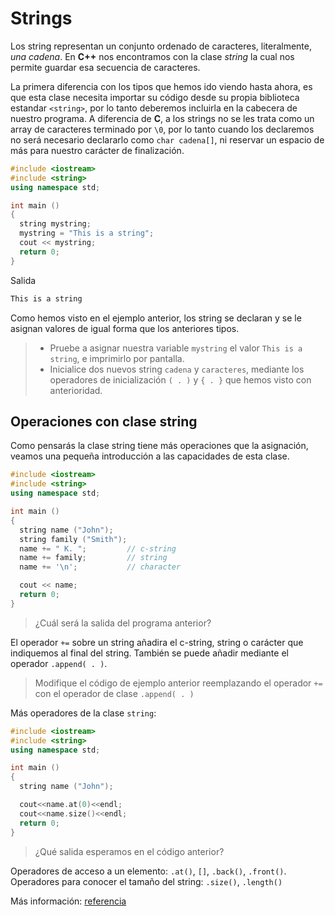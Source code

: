 # Strings

Los string representan un conjunto ordenado de caracteres, literalmente, _una cadena_. En **C++** nos encontramos con la clase _string_ la cual nos permite guardar esa secuencia de caracteres.

La primera diferencia con los tipos que hemos ido viendo hasta ahora, es que esta clase necesita importar su código desde su propia biblioteca estandar `<string>`, por lo tanto deberemos incluirla en la cabecera de nuestro programa. A diferencia de **C**, a los strings no se les trata como un array de caracteres terminado por `\0`, por lo tanto cuando los declaremos no será necesario declararlo como `char cadena[]`, ni reservar un espacio de más para nuestro carácter de finalización.

```cpp
#include <iostream>
#include <string>
using namespace std;

int main ()
{
  string mystring;
  mystring = "This is a string";
  cout << mystring;
  return 0;
}
```

Salida

```bash
This is a string
```

Como hemos visto en el ejemplo anterior, los string se declaran y se le asignan valores de igual forma que los anteriores tipos.

> * Pruebe a asignar nuestra variable `mystring` el valor `This is a string`, e imprimirlo por pantalla.
> * Inicialice dos nuevos string `cadena` y `caracteres`, mediante los operadores de inicialización `( . )` y `{ . }` que hemos visto con anterioridad.

## Operaciones con clase string

Como pensarás la clase string tiene más operaciones que la asignación, veamos una pequeña introducción a las capacidades de esta clase.

```cpp
#include <iostream>
#include <string>
using namespace std;

int main ()
{
  string name ("John");
  string family ("Smith");
  name += " K. ";         // c-string
  name += family;         // string
  name += '\n';           // character

  cout << name;
  return 0;
}
```

> ¿Cuál será la salida del programa anterior?

El operador `+=` sobre un string añadira el c-string, string o carácter que indiquemos al final del string. También se puede añadir mediante el operador `.append( . )`.

> Modifique el código de ejemplo anterior reemplazando el operador `+=` con el operador de clase `.append( . )`

Más operadores de la clase `string`:

```cpp
#include <iostream>
#include <string>
using namespace std;

int main ()
{
  string name ("John");

  cout<<name.at(0)<<endl;
  cout<<name.size()<<endl;
  return 0;
}
```

> ¿Qué salida esperamos en el código anterior?

Operadores de acceso a un elemento: `.at()`, `[]`, `.back()`, `.front()`.  
Operadores para conocer el tamaño del string: `.size()`, `.length()`

Más información: [referencia](http://www.cplusplus.com/reference/string/string/)

